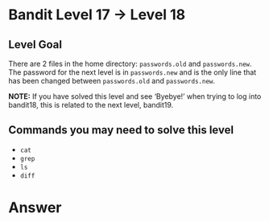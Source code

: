 # Bandit Level 17 → Level 18

## Level Goal

There are 2 files in the home directory: `passwords.old` and `passwords.new`. The password for the next level is in `passwords.new` and is the only line that has been changed between `passwords.old` and `passwords.new`.

**NOTE:** If you have solved this level and see ‘Byebye!’ when trying to log into bandit18, this is related to the next level, bandit19.

## Commands you may need to solve this level

- `cat`
- `grep`
- `ls`
- `diff`

# Answer
